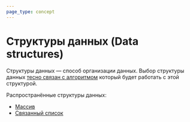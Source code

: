 ```yaml
---
page_type: concept
---
```


# Структуры данных (Data structures)

Структуры данных — способ организации данных. Выбор структуры данных [тесно связан с алгоритмом]([[20221120131354]]) который будет работать с этой структурой.

Распространённые структуры данных:

* [Массив]([[20221025215309]])
* [Связанный список]([[20221024232535]])


